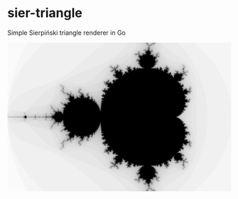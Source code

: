 # sier-triangle

Simple Sierpiński triangle renderer in Go

![example](https://raw.githubusercontent.com/AndrewPartin/go-mandelbrot/main/out.png)
